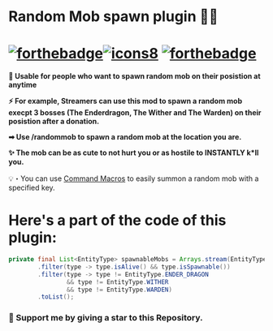 # Random Mob spawn plugin 🧟‍♂️
# [![forthebadge](https://forthebadge.com/images/badges/made-with-java.svg)](https://forthebadge.com)[![icons8](https://img.icons8.com/?size=256&id=13679&format=png)](https://icons8.com) [![forthebadge](https://forthebadge.com/images/badges/built-with-love.svg)](https://forthebadge.com) 
**🎈 Usable for people who want to spawn random mob on their posistion at anytime**

**⚡ For example, Streamers can use this mod to spawn a random mob execpt 3 bosses (The Enderdragon, The Wither and The Warden) on their posistion after a donation.**

**➡ Use /randommob to spawn a random mob at the location you are.**

**✨ The mob can be as cute to not hurt you or as hostile to INSTANTLY k*ll you.**

💡・You can use [Command Macros](https://modrinth.com/mod/command-macros) to easily summon a random mob with a specified key.
# Here's a part of the code of this plugin:

```java
private final List<EntityType> spawnableMobs = Arrays.stream(EntityType.values())
        .filter(type -> type.isAlive() && type.isSpawnable())
        .filter(type -> type != EntityType.ENDER_DRAGON
                && type != EntityType.WITHER
                && type != EntityType.WARDEN)
        .toList();
```
### 💝 Support me by giving a star to this Repository.
